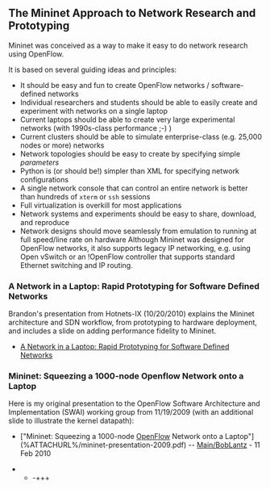 <!-- %META:TOPICINFO{author="BobLantz" date="1339625148" format="1.1" reprev="1.6" version="1.6"}% -->
<!-- %META:TOPICPARENT{name="Mininet"}% -->
<!-- Use our custom page layout:
* Set VIEW_TEMPLATE = [MininetView](MininetView)
-->


The Mininet Approach to Network Research and Prototyping
---------------------------------------------------------

Mininet was conceived as a way to make it easy to do network research using OpenFlow.

It is based on several guiding ideas and principles:

* It should be easy and fun to create OpenFlow networks / software-defined networks
* Individual researchers and students should be able to easily create and experiment with networks on a single laptop
* Current laptops should be able to create very large experimental networks (with 1990s-class performance ;-) )
* Current clusters should be able to simulate enterprise-class (e.g. 25,000 nodes or more) networks
* Network topologies should be easy to create by specifying simple _parameters_
* Python is (or should be!) simpler than XML for specifying network configurations
* A single network console that can control an entire network is better than hundreds of <code>xterm</code> or <code>ssh</code> sessions
* Full virtualization is overkill for most applications
* Network systems and experiments should be easy to share, download, and reproduce
* Network designs should move seamlessly from emulation to running at full speed/line rate on hardware
Although Mininet was designed for OpenFlow networks, it also supports legacy IP networking, e.g. using Open vSwitch or an !OpenFlow controller that supports standard Ethernet switching and IP routing.


### A Network in a Laptop: Rapid Prototyping for Software Defined Networks

Brandon's presentation from Hotnets-IX (10/20/2010) explains the Mininet architecture and SDN workflow, from prototyping to hardware deployment, and includes a slide on adding performance fidelity to Mininet.

* [A Network in a Laptop: Rapid Prototyping for Software Defined Networks](%ATTACHURL%/mininet-hotnets2010-final.pdf)

### Mininet: Squeezing a 1000-node Openflow Network onto a Laptop

Here is my original presentation to the OpenFlow Software Architecture and Implementation (SWAI) working group from 11/19/2009 (with an additional slide to illustrate the kernel datapath):

* ["Mininet: Squeezing a 1000-node [OpenFlow](OpenFlow) Network onto a Laptop"](%ATTACHURL%/mininet-presentation-2009.pdf)
-- [Main/BobLantz](../Main/BobLantz) - 11 Feb 2010

- - -+++

<!-- %META:FILEATTACHMENT{name="mininet-presentation-2009.pdf" attachment="mininet-presentation-2009.pdf" attr="" comment="Original Mininet presentation from 11/19/2009 (with added slide for kernel datapath)" date="1265849535" path="mininet-presentation-2009.pdf" size="1683011" stream="IO::File=GLOB(0xbec4638)" tmpFilename="/usr/tmp/CGItemp21831" user="BobLantz" version="1"}% -->
<!-- %META:FILEATTACHMENT{name="mininet-hotnets2010-final.pdf" attachment="mininet-hotnets2010-final.pdf" attr="" comment="Mininet presentation from [HotNets](HotNets)-IX, 2010." date="1339624410" path="mininet-hotnets2010-final.pdf" size="3088233" stream="IO::File=GLOB(0x9cd3c34)" tmpFilename="/usr/tmp/CGItemp20903" user="BobLantz" version="1"}% -->
